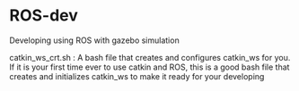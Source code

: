 # ROS-dev
Developing using ROS with gazebo simulation

catkin_ws_crt.sh :
A bash file that creates and configures catkin_ws for you.
If it is your first time ever to use catkin and ROS, this is a good bash file that creates and initializes catkin_ws to make it ready for your developing
